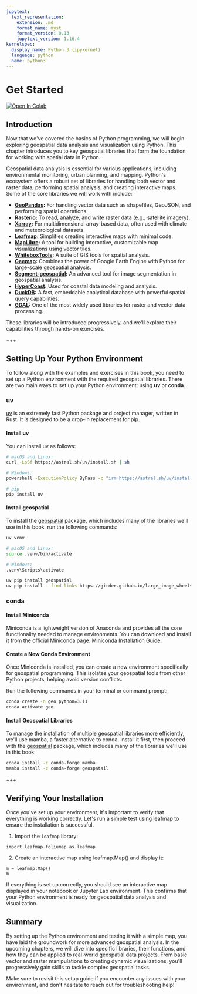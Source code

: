 ```yaml
---
jupytext:
  text_representation:
    extension: .md
    format_name: myst
    format_version: 0.13
    jupytext_version: 1.16.4
kernelspec:
  display_name: Python 3 (ipykernel)
  language: python
  name: python3
---
```


# Get Started

[![Open In Colab](https://colab.research.google.com/assets/colab-badge.svg)](https://colab.research.google.com/github/giswqs/geog-312/blob/main/book/geospatial/get_started.ipynb)

## Introduction

Now that we've covered the basics of Python programming, we will begin exploring geospatial data analysis and visualization using Python. This chapter introduces you to key geospatial libraries that form the foundation for working with spatial data in Python.

Geospatial data analysis is essential for various applications, including environmental monitoring, urban planning, and mapping. Python's ecosystem offers a robust set of libraries for handling both vector and raster data, performing spatial analysis, and creating interactive maps. Some of the core libraries we will work with include:

- **[GeoPandas](https://geopandas.org):** For handling vector data such as shapefiles, GeoJSON, and performing spatial operations.
- **[Rasterio](https://rasterio.readthedocs.io):** To read, analyze, and write raster data (e.g., satellite imagery).
- **[Xarray](https://xarray.pydata.org):** For multidimensional array-based data, often used with climate and meteorological datasets.
- **[Leafmap](https://leafmap.org):** Simplifies creating interactive maps with minimal code.
- **[MapLibre](https://eodagmbh.github.io/py-maplibregl/):** A tool for building interactive, customizable map visualizations using vector tiles.
- **[WhiteboxTools](https://github.com/jblindsay/whitebox-tools):** A suite of GIS tools for spatial analysis.
- **[Geemap](https://geemap.org):** Combines the power of Google Earth Engine with Python for large-scale geospatial analysis.
- **[Segment-geospatial](https://samgeo.gishub.org):** An advanced tool for image segmentation in geospatial analysis.
- **[HyperCoast](https://hypercoast.org):** Used for coastal data modeling and analysis.
- **[DuckDB](https://duckdb.org):** A fast, embeddable analytical database with powerful spatial query capabilities.
- **[GDAL](https://gdal.org):** One of the most widely used libraries for raster and vector data processing.

These libraries will be introduced progressively, and we'll explore their capabilities through hands-on exercises.

+++

## Setting Up Your Python Environment

To follow along with the examples and exercises in this book, you need to set up a Python environment with the required geospatial libraries. There are two main ways to set up your Python environment: using **uv** or **conda**.

### uv

[uv](https://github.com/astral-sh/uv) is an extremely fast Python package and project manager, written in Rust. It is designed to be a drop-in replacement for pip.

#### Install uv

You can install uv as follows:

```bash
# macOS and Linux:
curl -LsSf https://astral.sh/uv/install.sh | sh

# Windows:
powershell -ExecutionPolicy ByPass -c "irm https://astral.sh/uv/install.ps1 | iex"

# pip
pip install uv
```

#### Install geospatial

To install the [geospatial](https://geospatial.gishub.org) package, which includes many of the libraries we'll use in this book, run the following commands:

```bash
uv venv

# macOS and Linux:
source .venv/bin/activate

# Windows:
.venv\Scripts\activate

uv pip install geospatial
uv pip install --find-links https://girder.github.io/large_image_wheels gdal pyproj
```


### conda

#### Install Miniconda

Miniconda is a lightweight version of Anaconda and provides all the core functionality needed to manage environments. You can download and install it from the official Miniconda page: [Miniconda Installation Guide](https://docs.anaconda.com/miniconda).

#### Create a New Conda Environment

Once Miniconda is installed, you can create a new environment specifically for geospatial programming. This isolates your geospatial tools from other Python projects, helping avoid version conflicts.

Run the following commands in your terminal or command prompt:

```bash
conda create -n geo python=3.11
conda activate geo
```

#### Install Geospatial Libraries

To manage the installation of multiple geospatial libraries more efficiently, we'll use mamba, a faster alternative to conda. Install it first, then proceed with the [geospatial](https://geospatial.gishub.org) package, which includes many of the libraries we'll use in this book:

```bash
conda install -c conda-forge mamba
mamba install -c conda-forge geospatail
```

+++

## Verifying Your Installation

Once you've set up your environment, it's important to verify that everything is working correctly. Let's run a simple test using leafmap to ensure the installation is successful.

1. Import the `leafmap` library:

```{code-cell} ipython3
import leafmap.foliumap as leafmap
```

2. Create an interactive map using leafmap.Map() and display it:

```{code-cell} ipython3
m = leafmap.Map()
m
```

If everything is set up correctly, you should see an interactive map displayed in your notebook or Jupyter Lab environment. This confirms that your Python environment is ready for geospatial data analysis and visualization.

## Summary

By setting up the Python environment and testing it with a simple map, you have laid the groundwork for more advanced geospatial analysis. In the upcoming chapters, we will dive into specific libraries, their functions, and how they can be applied to real-world geospatial data projects. From basic vector and raster manipulations to creating dynamic visualizations, you'll progressively gain skills to tackle complex geospatial tasks.

Make sure to revisit this setup guide if you encounter any issues with your environment, and don't hesitate to reach out for troubleshooting help!
